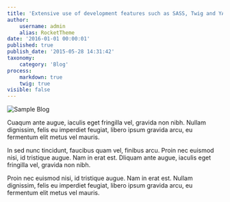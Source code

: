 ```yaml
---
title: 'Extensive use of development features such as SASS, Twig and YAML'
author:
    username: admin
    alias: RocketTheme
date: '2016-01-01 00:00:01'
published: true
publish_date: '2015-05-28 14:31:42'
taxonomy:
    category: 'Blog'
process:
    markdown: true
    twig: true
visible: false    
---
```


<p><img src="{{ url('gantry-media://rocketlauncher/pages/about-us/mainbar/img-02.jpg') }}" alt="Sample Blog"></p>

<p>Cuaqum ante augue, iaculis eget fringilla vel, gravida non nibh. Nullam dignissim, felis eu imperdiet feugiat, libero ipsum gravida arcu, eu fermentum elit metus vel mauris.</p>

<p>In sed nunc tincidunt, faucibus quam vel, finibus arcu. Proin nec euismod nisi, id tristique augue. Nam in erat est. Dliquam ante augue, iaculis eget fringilla vel, gravida non nibh.</p>

<p>Proin nec euismod nisi, id tristique augue. Nam in erat est. Nullam dignissim, felis eu imperdiet feugiat, libero ipsum gravida arcu, eu fermentum elit metus vel mauris.</p>